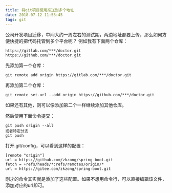 ```yaml
---
title: 将git项目使用推送到多个地址
date: 2018-07-12 11:53:45
tags: git 
---
```

公司开发项目迁移，中间大约一周左右的测试期，两边地址都要上传，那么如何方便快捷的把代码托管到多个平台呢？
例如我有下面两个仓库： 
```
https://gitlab.com/***/doctor.git 
https://github.com/***/doctor.git
```
先添加第一个仓库：
``` 
git remote add origin https://gitlab.com/***/doctor.git 
```
再添加第二个仓库： 
```
git remote set-url --add origin https://github.com/***/doctor.git
```
如果还有其他，则可以像添加第二个一样继续添加其他仓库。

然后使用下面命令提交： 
```
git push origin --all
或者特定分支
git push 
```
打开.git/config，可以看到这样的配置：

    [remote "origin"]
    url = https://github.com/zkzong/spring-boot.git
    fetch = +refs/heads/*:refs/remotes/origin/*
    url = https://gitee.com/zkzong/spring-boot.git
刚才的命令其实就是添加了这些配置。如果不想用命令行，可以直接编辑该文件，添加对应的url即可。
